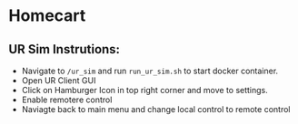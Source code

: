 # Homecart
## UR Sim Instrutions:
* Navigate to ``/ur_sim`` and run ``run_ur_sim.sh`` to start docker container.
* Open UR Client GUI
* Click on Hamburger Icon in top right corner and move to settings.
* Enable remotere control
* Naviagte back to main menu and change local control to remote control 
